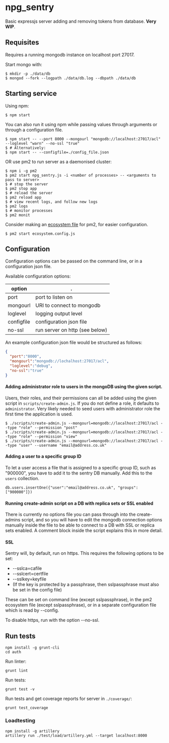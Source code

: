 # npg_sentry

Basic expressjs server adding and removing tokens from database.
**Very WIP**.

## Requisites
Requires a running mongodb instance on localhost port 27017.

Start mongo with:
```
$ mkdir -p ./data/db
$ mongod --fork --logpath ./data/db.log --dbpath ./data/db
```

## Starting service
Using npm:
```
$ npm start
```
You can also run it using npm while passing values through arguments or through a configuration file.
```
$ npm start -- --port 8000 --mongourl "mongodb://localhost:27017/acl" --loglevel "warn" --no-ssl "true"
$ # Alternatively:
$ npm start -- --configfile=./config_file.json
```

OR use pm2 to run server as a daemonised cluster:

```
$ npm i -g pm2
$ pm2 start npg_sentry.js -i <number of processes> -- <arguments to pass to server>
$ # stop the server
$ pm2 stop app
$ # reload the server
$ pm2 reload app
$ # view recent logs, and follow new logs
$ pm2 logs
$ # monitor processes
$ pm2 monit
```

Consider making an [ecosystem file](http://pm2.keymetrics.io/docs/usage/application-declaration/) for pm2, for easier configuration.

```
$ pm2 start ecosystem.config.js
```

## Configuration

Configuration options can be passed on the command line, or in a configuration json file.

Available configuration options:

option       | .
-------------|------------
 port        | port to listen on
 mongourl    | URI to connect to mongodb
 loglevel    | logging output level
 configfile  | configuration json file
 no-ssl      | run server on http (see below)

An example configuration json file would be structured as follows:

```json
{
  "port":"8000",
  "mongourl":"mongodb://lochalhost:27017/acl",
  "loglevel":"debug",
  "no-ssl":"true"
}
```

#### Adding administrator role to users in the mongoDB using the given script.

Users, their roles, and their permissions can all be added using the given script in `scripts/create-admin.js`.
If you do not define a role, it defaults to `administrator`. Very likely needed to seed users with administrator role the first time the application is used.
```
$ ./scripts/create-admin.js --mongourl=mongodb://localhost:27017/acl --type "role" --permission "post"
$ ./scripts/create-admin.js --mongourl=mongodb://localhost:27017/acl --type "role" --permission "view"
$ ./scripts/create-admin.js --mongourl=mongodb://localhost:27017/acl --type "user" --username "email@address.co.uk"
```

#### Adding a user to a specific group ID

To let a user access a file that is assigned to a specific group ID, such as "900000", you have to add it to the sentry DB manually. Add this to the `users` collection.
```
db.users.insertOne({"user":"email@address.co.uk", "groups":["900000"]})
```

#### Running create-admin script on a DB with replica sets or SSL enabled

There is currently no options file you can pass through into the create-admins script, and so you will have to edit the mongodb connection options manually inside the file to be able to connect to a DB with SSL or replica sets enabled.
A comment block inside the script explains this in more detail.

#### SSL

Sentry will, by default, run on https. This requires the following options to be set:

- --sslca=cafile
- --sslcert=certfile
- --sslkey=keyfile
- (If the key is protected by a passphrase, then sslpassphrase must also be set in the config file)

These can be set on command line (except sslpassphrase), in the pm2 ecosystem file (except sslpassphrase), or in a separate configuration file which is read by --config.

To disable https, run with the option --no-ssl.

## Run tests

```
npm install -g grunt-cli
cd auth
```

Run linter:
```
grunt lint
```

Run tests:
```
grunt test -v
```

Run tests and get coverage reports for server in `./coverage/`:
```
grunt test_coverage
```

### Loadtesting

```
npm install -g artillery
artillery run ./test/load/artillery.yml --target localhost:8000
```
